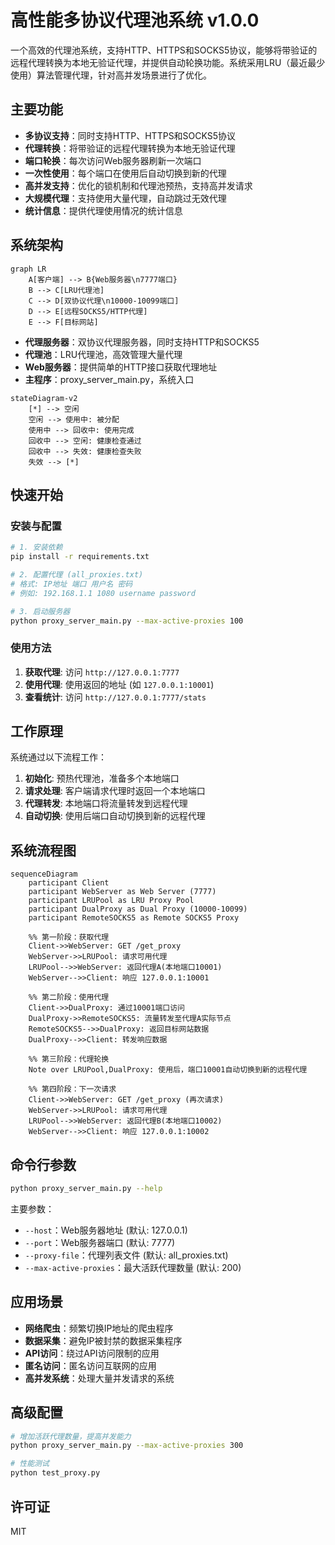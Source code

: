 # 高性能多协议代理池系统 v1.0.0

一个高效的代理池系统，支持HTTP、HTTPS和SOCKS5协议，能够将带验证的远程代理转换为本地无验证代理，并提供自动轮换功能。系统采用LRU（最近最少使用）算法管理代理，针对高并发场景进行了优化。

## 主要功能

- **多协议支持**：同时支持HTTP、HTTPS和SOCKS5协议
- **代理转换**：将带验证的远程代理转换为本地无验证代理
- **端口轮换**：每次访问Web服务器刷新一次端口
- **一次性使用**：每个端口在使用后自动切换到新的代理
- **高并发支持**：优化的锁机制和代理池预热，支持高并发请求
- **大规模代理**：支持使用大量代理，自动跳过无效代理
- **统计信息**：提供代理使用情况的统计信息

## 系统架构

```mermaid
graph LR
    A[客户端] --> B{Web服务器\n7777端口}
    B --> C[LRU代理池]
    C --> D[双协议代理\n10000-10099端口]
    D --> E[远程SOCKS5/HTTP代理]
    E --> F[目标网站]
```

- **代理服务器**：双协议代理服务器，同时支持HTTP和SOCKS5
- **代理池**：LRU代理池，高效管理大量代理
- **Web服务器**：提供简单的HTTP接口获取代理地址
- **主程序**：proxy_server_main.py，系统入口

```mermaid
stateDiagram-v2
    [*] --> 空闲
    空闲 --> 使用中: 被分配
    使用中 --> 回收中: 使用完成
    回收中 --> 空闲: 健康检查通过
    回收中 --> 失效: 健康检查失败
    失效 --> [*]
```

## 快速开始

### 安装与配置

```bash
# 1. 安装依赖
pip install -r requirements.txt

# 2. 配置代理 (all_proxies.txt)
# 格式: IP地址 端口 用户名 密码
# 例如: 192.168.1.1 1080 username password

# 3. 启动服务器
python proxy_server_main.py --max-active-proxies 100
```

### 使用方法

1. **获取代理**: 访问 `http://127.0.0.1:7777`
2. **使用代理**: 使用返回的地址 (如 `127.0.0.1:10001`)
3. **查看统计**: 访问 `http://127.0.0.1:7777/stats`

## 工作原理

系统通过以下流程工作：

1. **初始化**: 预热代理池，准备多个本地端口
2. **请求处理**: 客户端请求代理时返回一个本地端口
3. **代理转发**: 本地端口将流量转发到远程代理
4. **自动切换**: 使用后端口自动切换到新的远程代理

## 系统流程图

```mermaid
sequenceDiagram
    participant Client
    participant WebServer as Web Server (7777)
    participant LRUPool as LRU Proxy Pool
    participant DualProxy as Dual Proxy (10000-10099)
    participant RemoteSOCKS5 as Remote SOCKS5 Proxy

    %% 第一阶段：获取代理
    Client->>WebServer: GET /get_proxy
    WebServer->>LRUPool: 请求可用代理
    LRUPool-->>WebServer: 返回代理A(本地端口10001)
    WebServer-->>Client: 响应 127.0.0.1:10001

    %% 第二阶段：使用代理
    Client->>DualProxy: 通过10001端口访问
    DualProxy->>RemoteSOCKS5: 流量转发至代理A实际节点
    RemoteSOCKS5-->>DualProxy: 返回目标网站数据
    DualProxy-->>Client: 转发响应数据

    %% 第三阶段：代理轮换
    Note over LRUPool,DualProxy: 使用后，端口10001自动切换到新的远程代理

    %% 第四阶段：下一次请求
    Client->>WebServer: GET /get_proxy (再次请求)
    WebServer->>LRUPool: 请求可用代理
    LRUPool-->>WebServer: 返回代理B(本地端口10002)
    WebServer-->>Client: 响应 127.0.0.1:10002
```

## 命令行参数

```bash
python proxy_server_main.py --help
```

主要参数：
- `--host`：Web服务器地址 (默认: 127.0.0.1)
- `--port`：Web服务器端口 (默认: 7777)
- `--proxy-file`：代理列表文件 (默认: all_proxies.txt)
- `--max-active-proxies`：最大活跃代理数量 (默认: 200)

## 应用场景

- **网络爬虫**：频繁切换IP地址的爬虫程序
- **数据采集**：避免IP被封禁的数据采集程序
- **API访问**：绕过API访问限制的应用
- **匿名访问**：匿名访问互联网的应用
- **高并发系统**：处理大量并发请求的系统

## 高级配置

```bash
# 增加活跃代理数量，提高并发能力
python proxy_server_main.py --max-active-proxies 300

# 性能测试
python test_proxy.py
```

## 许可证

MIT
